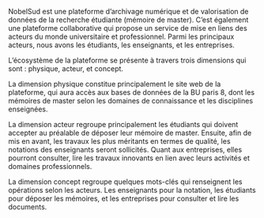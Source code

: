 NobelSud est une plateforme d’archivage numérique et de valorisation de données de la recherche étudiante (mémoire de master). C’est également une plateforme collaborative qui propose un service de mise en liens des acteurs du monde universitaire et professionnel. Parmi les principaux acteurs, nous avons les étudiants, les enseignants, et les entreprises.

L’écosystème de la plateforme se présente à travers trois dimensions qui sont : physique, acteur, et concept.

La dimension physique constitue principalement le site web de la plateforme, qui aura accès aux bases de données de la BU paris 8, dont les mémoires de master selon les domaines de connaissance et les disciplines enseignées.

La dimension acteur regroupe principalement les étudiants qui doivent accepter au préalable de déposer leur mémoire de master. Ensuite, afin de mis en avant, les travaux les plus méritants en termes de qualité, les notations des enseignants seront sollicités. Quant aux entreprises, elles pourront consulter, lire les travaux innovants en lien avec leurs activités et domaines professionnels.

La dimension concept regroupe quelques mots-clés qui renseignent les opérations selon les acteurs. Les enseignants pour la notation, les étudiants pour déposer les mémoires, et les entreprises pour consulter et lire les documents.
